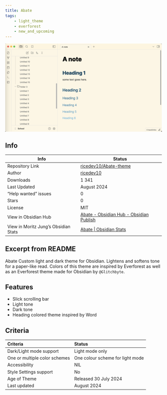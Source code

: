 ```yaml
---
title: Abate
tags:
    - light_theme
    - everforest
    - new_and_upcoming
---
```


<img src="https://raw.githubusercontent.com/ricedev10/Abate-theme/refs/heads/master/Preview.png">

## Info
| Info | Status |
| --- | --- |
| Repository Link | [ricedev10/Abate-theme](https://github.com/ricedev10/Abate-theme) |
| Author | [ricedev10](https://github.com/ricedev10) |
| Downloads | 1 341 |
| Last Updated | August 2024 |
| “Help wanted” issues | 0 |
| Stars | 0 |
| License | MIT |
| View in Obsidian Hub | [Abate \- Obsidian Hub \- Obsidian Publish](https://publish.obsidian.md/hub/02+-+Community+Expansions/02.05+All+Community+Expansions/Themes/Abate) |
| View in Moritz Jung’s Obsidian Stats | [Abate \| Obsidian Stats](https://www.moritzjung.dev/obsidian-stats/themes/abate/) |

## Excerpt from README
Abate Custom light and dark theme for Obsidian. Lightens and softens tone for a paper-like read. Colors of this theme are inspired by Everforest as well as an Everforest theme made for Obsidian by `@Glitchbyte`.

## Features
- Slick scrolling bar  
- Light tone  
- Dark tone  
- Heading colored theme inspired by Word

## Criteria
| Criteria | Status | 
| :--- | :--- | 
| Dark/Light mode support | Light mode only | 
| One or multiple color schemes | One colour scheme for light mode | 
| Accessibility | NIL| 
| Style Settings support | No | 
| Age of Theme | Released 30 July 2024 | 
| Last updated | August 2024 | 